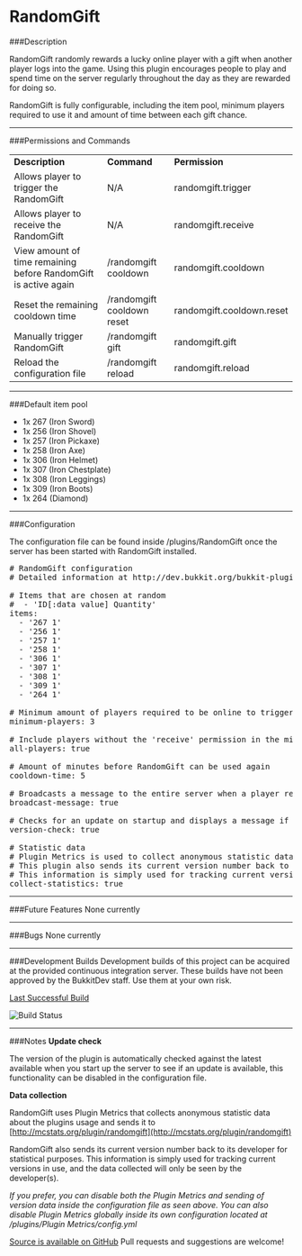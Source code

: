 RandomGift
==========

###Description

RandomGift randomly rewards a lucky online player with a gift when another
player logs into the game. Using this plugin encourages people to play and spend
time on the server regularly throughout the day as they are rewarded for doing
so.

RandomGift is fully configurable, including the item pool, minimum players
required to use it and amount of time between each gift chance.

***

###Permissions and Commands

<table style="width:100%">
    <tr>
        <td><b>Description</b></td>
        <td><b>Command</b></td>
        <td><b>Permission</b></td>
    </tr>
    <tr>
        <td>Allows player to trigger the RandomGift </td>
        <td>N/A</td>
        <td>randomgift.trigger</td>
    </tr>
    <tr>
        <td>Allows player to receive the RandomGift</td>
        <td>N/A</td>
        <td>randomgift.receive</td>
    </tr>
    <tr>
        <td>View amount of time remaining before RandomGift is active again</td>
        <td>/randomgift cooldown</td>
        <td>randomgift.cooldown</td>
    </tr>
    <tr>
        <td>Reset the remaining cooldown time</td>
        <td>/randomgift cooldown reset</td>
        <td>randomgift.cooldown.reset</td>
    </tr>
    <tr>
        <td>Manually trigger RandomGift </td>
        <td>/randomgift gift <player></td>
        <td>randomgift.gift</td>
    </tr>
    <tr>
        <td>Reload the configuration file</td>
        <td>/randomgift reload</td>
        <td>randomgift.reload</td>
    </tr>
</table>

***

###Default item pool
-   1x 267 (Iron Sword)
-   1x 256 (Iron Shovel)
-   1x 257 (Iron Pickaxe)
-   1x 258 (Iron Axe)
-   1x 306 (Iron Helmet)
-   1x 307 (Iron Chestplate)
-   1x 308 (Iron Leggings)
-   1x 309 (Iron Boots)
-   1x 264 (Diamond)

***

###Configuration

The configuration file can be found inside /plugins/RandomGift once the server
has been started with RandomGift installed.


<pre>
# RandomGift configuration
# Detailed information at http://dev.bukkit.org/bukkit-plugins/randomgift/

# Items that are chosen at random
#  - 'ID[:data value] Quantity'
items:
  - '267 1'
  - '256 1'
  - '257 1'
  - '258 1'
  - '306 1'
  - '307 1'
  - '308 1'
  - '309 1'
  - '264 1'
  
# Minimum amount of players required to be online to trigger a gift
minimum-players: 3

# Include players without the 'receive' permission in the minimum player count
all-players: true

# Amount of minutes before RandomGift can be used again
cooldown-time: 5

# Broadcasts a message to the entire server when a player receives a gift
broadcast-message: true 

# Checks for an update on startup and displays a message if there is a more recent version available
version-check: true

# Statistic data
# Plugin Metrics is used to collect anonymous statistic data about the plugins usage and sends it to http://mcstats.org/plugin/randomgift
# This plugin also sends its current version number back to the developer for statistical purposes. 
# This information is simply used for tracking current versions in use, and the data collected will only be seen by the developer(s).
collect-statistics: true
</pre>

***

###Future Features
None currently

***

###Bugs
None currently

***

###Development Builds
Development builds of this project can be acquired at the provided continuous integration server.
These builds have not been approved by the BukkitDev staff. Use them at your own risk.

[Last Successful Build](http://ci.isitgeo.com/browse/RG-RAN/latestSuccessful/artifact)

![Build Status](http://ci-cdn.isitgeo.com/build-status/randomgift/)
***

###Notes
**Update check**

The version of the plugin is automatically checked against the latest available
when you start up the server to see if an update is available, this
functionality can be disabled in the configuration file.

**Data collection**

RandomGift uses Plugin Metrics that collects anonymous statistic data about the
plugins usage and sends it to [http://mcstats.org/plugin/randomgift](http://mcstats.org/plugin/randomgift)

RandomGift also sends its current version number back to its developer for
statistical purposes. This information is simply used for tracking current
versions in use, and the data collected will only be seen by the developer(s).

*If you prefer, you can disable both the Plugin Metrics and sending of version
data inside the configuration file as seen above. You can also disable Plugin
Metrics globally inside its own configuration located at /plugins/Plugin
Metrics/config.yml*

[Source is available on GitHub](http://github.com/isitgeorge/randomgift) Pull requests and suggestions are welcome!